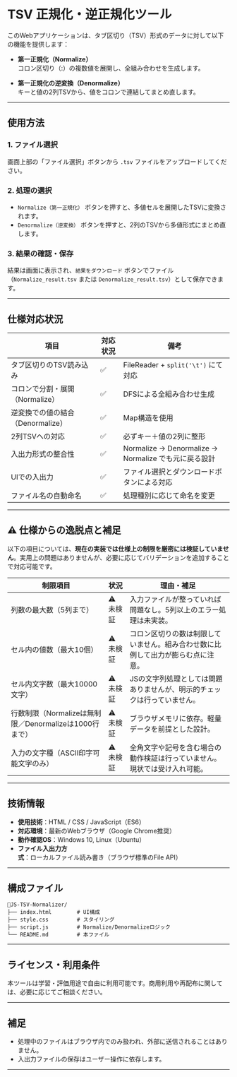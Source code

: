 # TSV 正規化・逆正規化ツール

このWebアプリケーションは、タブ区切り（TSV）形式のデータに対して以下の機能を提供します：

- **第一正規化（Normalize）**  
  コロン区切り（:）の複数値を展開し、全組み合わせを生成します。

- **第一正規化の逆変換（Denormalize）**  
  キーと値の2列TSVから、値をコロンで連結してまとめ直します。

---

## 使用方法

### 1. ファイル選択
画面上部の「ファイル選択」ボタンから `.tsv` ファイルをアップロードしてください。

### 2. 処理の選択
- `Normalize（第一正規化）` ボタンを押すと、多値セルを展開したTSVに変換されます。
- `Denormalize（逆変換）` ボタンを押すと、2列のTSVから多値形式にまとめ直します。

### 3. 結果の確認・保存
結果は画面に表示され、`結果をダウンロード` ボタンでファイル（`Normalize_result.tsv` または `Denormalize_result.tsv`）として保存できます。

---

## 仕様対応状況

| 項目 | 対応状況 | 備考 |
|------|----------|------|
| タブ区切りのTSV読み込み | ✅ | FileReader + `split('\t')` にて対応 |
| コロンで分割・展開（Normalize） | ✅ | DFSによる全組み合わせ生成 |
| 逆変換での値の結合（Denormalize） | ✅ | Map構造を使用 |
| 2列TSVへの対応 | ✅ | 必ずキー＋値の2列に整形 |
| 入出力形式の整合性 | ✅ | Normalize → Denormalize → Normalize でも元に戻る設計 |
| UIでの入出力 | ✅ | ファイル選択とダウンロードボタンによる対応 |
| ファイル名の自動命名 | ✅ | 処理種別に応じて命名を変更 |

---

## ⚠️ 仕様からの逸脱点と補足

以下の項目については、**現在の実装では仕様上の制限を厳密には検証していません**。実用上の問題はありませんが、必要に応じてバリデーションを追加することで対応可能です。

| 制限項目 | 状況 | 理由・補足 |
|----------|------|-------------|
| 列数の最大数（5列まで） | ⚠️ 未検証 | 入力ファイルが整っていれば問題なし。5列以上のエラー処理は未実装。 |
| セル内の値数（最大10個） | ⚠️ 未検証 | コロン区切りの数は制限していません。組み合わせ数に比例して出力が膨らむ点に注意。 |
| セル内文字数（最大10000文字） | ⚠️ 未検証 | JSの文字列処理としては問題ありませんが、明示的チェックは行っていません。 |
| 行数制限（Normalizeは無制限／Denormalizeは1000行まで） | ⚠️ 未検証 | ブラウザメモリに依存。軽量データを前提とした設計。 |
| 入力の文字種（ASCII印字可能文字のみ） | ⚠️ 未検証 | 全角文字や記号を含む場合の動作検証は行っていません。現状では受け入れ可能。 |

---

## 技術情報

- **使用技術**：HTML / CSS / JavaScript（ES6）
- **対応環境**：最新のWebブラウザ（Google Chrome推奨）
- **動作確認OS**：Windows 10, Linux（Ubuntu）  
- **ファイル入出力方式**：ローカルファイル読み書き（ブラウザ標準のFile API）

---

## 構成ファイル

```
📁JS-TSV-Normalizer/
├── index.html        # UI構成
├── style.css         # スタイリング
├── script.js         # Normalize/Denormalizeロジック
└── README.md         # 本ファイル
```



---

## ライセンス・利用条件

本ツールは学習・評価用途で自由に利用可能です。商用利用や再配布に関しては、必要に応じてご相談ください。

---

## 補足

- 処理中のファイルはブラウザ内でのみ扱われ、外部に送信されることはありません。
- 入出力ファイルの保存はユーザー操作に依存します。

---

